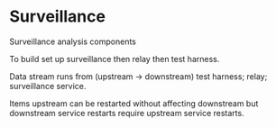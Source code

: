 # Surveillance
Surveillance analysis components

To build set up surveillance then relay then test harness.

Data stream runs from (upstream -> downstream) test harness; relay; surveillance service.

Items upstream can be restarted without affecting downstream but downstream service restarts require upstream service restarts.
